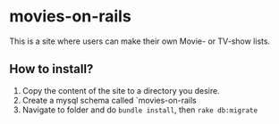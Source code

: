# movies-on-rails

This is a site where users can make their own Movie- or TV-show lists.

## How to install?
1. Copy the content of the site to a directory you desire.
2. Create a mysql schema called `movies-on-rails
3. Navigate to folder and do `bundle install`, then `rake db:migrate`
